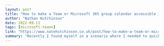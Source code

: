 ```yaml
---
layout: post
title: "How to make a Team or Microsoft 365 group calendar accessible in Outlook"
author: "Nathan Hutchinson"
date: 2022-09-11
tags: [microsoft-teams]
link: "https://www.natehutchinson.co.uk/post/how-to-make-a-team-or-microsoft-365-group-calendar-accessible-in-outlook"
summary: "Recently I found myself in a scenario where I needed to quickly and easily access a calendar from a Microsoft Teams group, I didn't think..."
---
```


